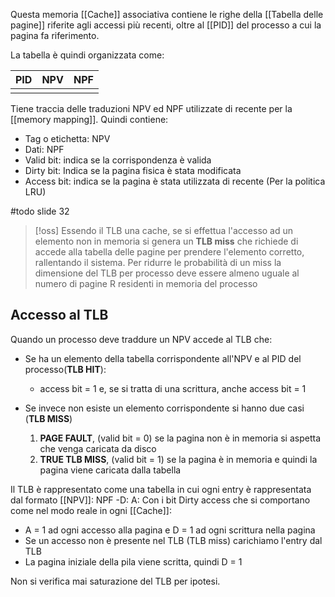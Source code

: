 Questa memoria [[Cache]] associativa contiene le righe della [[Tabella delle pagine]] riferite agli accessi più recenti, oltre al [[PID]] del processo a cui la pagina fa riferimento.

La tabella è quindi organizzata come:

| PID | NPV | NPF |
| --- | --- | --- |
|     |     |     |

Tiene traccia delle traduzioni NPV ed NPF utilizzate di recente per la [[memory mapping]]. Quindi contiene:
- Tag o etichetta: NPV
- Dati: NPF
- Valid bit: indica se la corrispondenza è valida
- Dirty bit: Indica se la pagina fisica è stata modificata
- Access bit: indica se la pagina è stata utilizzata di recente (Per la politica LRU)

#todo slide 32


>[!oss]
>Essendo il TLB una cache, se si effettua l'accesso ad un elemento non in memoria si genera un **TLB miss** che richiede di accede alla tabella delle pagine per prendere l'elemento corretto, rallentando il sistema. 
>Per ridurre le probabilità di un miss la dimensione del TLB per processo deve essere almeno uguale al numero di pagine R residenti in memoria del processo

## Accesso al TLB
Quando un processo deve traddure un NPV accede al TLB che:
- Se ha un elemento della tabella corrispondente all'NPV e al PID del processo(**TLB HIT**):
	- access bit = 1 e, se si tratta di una scrittura, anche access bit = 1

- Se invece non esiste un elemento corrispondente si hanno due casi (**TLB MISS**)
	1. **PAGE FAULT**, (valid bit = 0) se la pagina non è in memoria si aspetta che venga caricata da disco
	2. **TRUE TLB MISS**, (valid bit = 1) se la pagina è in memoria e quindi la pagina viene caricata dalla tabella



Il TLB è rappresentato come una tabella in cui ogni entry è rappresentata dal formato
[[NPV]]: NPF -D: A:
Con i bit Dirty access che si comportano come nel modo reale in ogni [[Cache]]:
- A = 1 ad ogni accesso alla pagina e D = 1 ad ogni scrittura nella pagina
- Se un accesso non è presente nel TLB (TLB miss) carichiamo l'entry dal TLB
- La pagina iniziale della pila viene scritta, quindi D = 1

Non si verifica mai saturazione del TLB per ipotesi.



